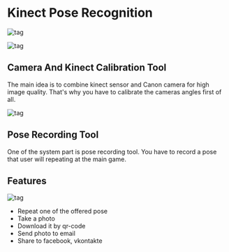 Kinect Pose Recognition
=====================
![tag](http://artcr.ru/yuri/github/pose1.jpg)

![tag](http://artcr.ru/yuri/github/pose3.png)

## Camera And Kinect Calibration Tool
The main idea is to combine kinect sensor and Canon camera for high image quality.
That's why you have to calibrate the cameras angles first of all.

![tag](http://artcr.ru/yuri/github/pose4.png)

## Pose Recording Tool
One of the system part is pose recording tool. You have to record a pose
that user will repeating at the main game.


## Features
![tag](http://artcr.ru/yuri/github/pose2.jpg)
* Repeat one of the offered pose
* Take a photo
* Download it by qr-code
* Send photo to email
* Share to facebook, vkontakte
